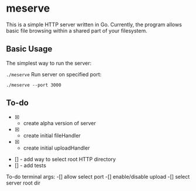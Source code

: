 

# meserve

This is a simple HTTP server written in Go.
Currently, the program allows basic file browsing within a shared part of your filesystem.

## Basic Usage

The simplest way to run the server:

```./meserve```
Run server on specified port:

```./meserve --port 3000```


## To-do
- [x] - create alpha version of server
- [x] - create initial fileHandler
- [x] - create initial uploadHandler
- [] - add way to select root HTTP directory
- [] - add tests

To-do terminal args:
-[] allow select port
-[] enable/disable upload
-[] select server root dir
